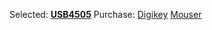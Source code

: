 Selected: [**USB4505**](https://gct.co/files/drawings/usb4505.pdf)
Purchase: [Digikey](https://www.digikey.com/en/products/detail/gct/USB4505-03-0-A/15283201) [Mouser]()